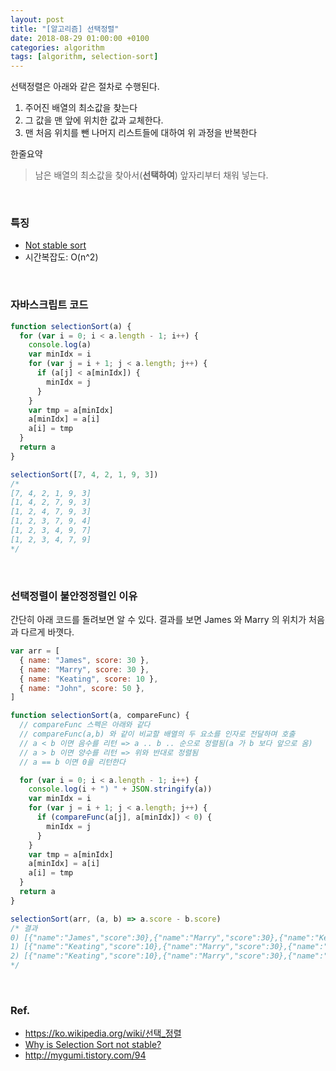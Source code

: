 ```yaml
---
layout: post
title: "[알고리즘] 선택정렬"
date: 2018-08-29 01:00:00 +0100
categories: algorithm
tags: [algorithm, selection-sort]
---
```


선택정렬은 아래와 같은 절차로 수행된다.

1. 주어진 배열의 최소값을 찾는다
1. 그 값을 맨 앞에 위치한 값과 교체한다.
1. 맨 처음 위치를 뺀 나머지 리스트들에 대하여 위 과정을 반복한다

한줄요약

> 남은 배열의 최소값을 찾아서(**선택하여**) 앞자리부터 채워 넣는다.

<br>

### 특징

- [Not stable sort](https://zetawiki.com/wiki/안정정렬,_불안정정렬)
- 시간복잡도: O(n^2)

<br>

### 자바스크립트 코드

```javascript
function selectionSort(a) {
  for (var i = 0; i < a.length - 1; i++) {
    console.log(a)
    var minIdx = i
    for (var j = i + 1; j < a.length; j++) {
      if (a[j] < a[minIdx]) {
        minIdx = j
      }
    }
    var tmp = a[minIdx]
    a[minIdx] = a[i]
    a[i] = tmp
  }
  return a
}

selectionSort([7, 4, 2, 1, 9, 3])
/*
[7, 4, 2, 1, 9, 3]
[1, 4, 2, 7, 9, 3]
[1, 2, 4, 7, 9, 3]
[1, 2, 3, 7, 9, 4]
[1, 2, 3, 4, 9, 7]
[1, 2, 3, 4, 7, 9]
*/
```

<br>

### 선택정렬이 불안정정렬인 이유

간단히 아래 코드를 돌려보면 알 수 있다. 결과를 보면 James 와 Marry 의 위치가 처음과 다르게 바꼇다.

```javascript
var arr = [
  { name: "James", score: 30 },
  { name: "Marry", score: 30 },
  { name: "Keating", score: 10 },
  { name: "John", score: 50 },
]

function selectionSort(a, compareFunc) {
  // compareFunc 스펙은 아래와 같다
  // compareFunc(a,b) 와 같이 비교할 배열의 두 요소를 인자로 전달하며 호출
  // a < b 이면 음수를 리턴 => a .. b .. 순으로 정렬됨(a 가 b 보다 앞으로 옴)
  // a > b 이면 양수를 리턴 => 위와 반대로 정렬됨
  // a == b 이면 0을 리턴한다

  for (var i = 0; i < a.length - 1; i++) {
    console.log(i + ") " + JSON.stringify(a))
    var minIdx = i
    for (var j = i + 1; j < a.length; j++) {
      if (compareFunc(a[j], a[minIdx]) < 0) {
        minIdx = j
      }
    }
    var tmp = a[minIdx]
    a[minIdx] = a[i]
    a[i] = tmp
  }
  return a
}

selectionSort(arr, (a, b) => a.score - b.score)
/* 결과
0) [{"name":"James","score":30},{"name":"Marry","score":30},{"name":"Keating","score":10},{"name":"John","score":50}]
1) [{"name":"Keating","score":10},{"name":"Marry","score":30},{"name":"James","score":30},{"name":"John","score":50}]
2) [{"name":"Keating","score":10},{"name":"Marry","score":30},{"name":"James","score":30},{"name":"John","score":50}]
*/
```

<br>

### Ref.

- <https://ko.wikipedia.org/wiki/선택_정렬>
- [Why is Selection Sort not stable?](https://stackoverflow.com/questions/4601057/why-is-selection-sort-not-stable)
- <http://mygumi.tistory.com/94>
